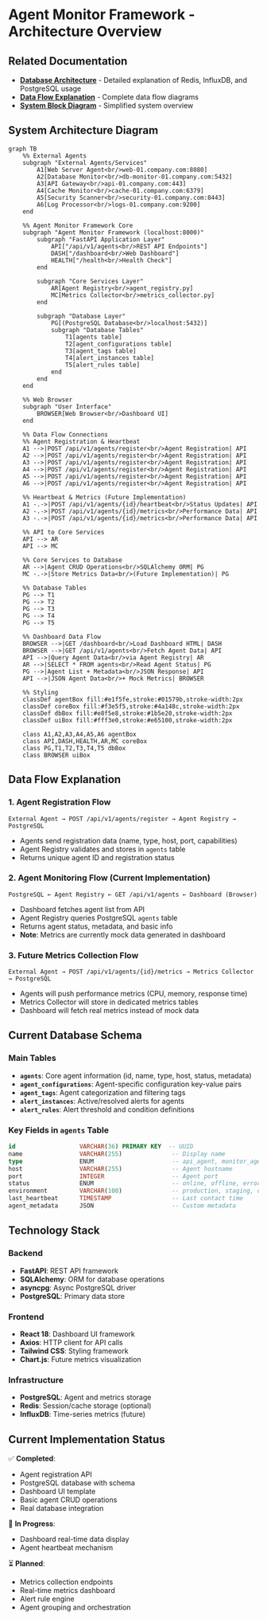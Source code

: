 # Agent Monitor Framework - Architecture Overview

## Related Documentation

- **[Database Architecture](./DATABASE_ARCHITECTURE.md)** - Detailed explanation of Redis, InfluxDB, and PostgreSQL usage
- **[Data Flow Explanation](./DATA_FLOW_EXPLANATION.md)** - Complete data flow diagrams
- **[System Block Diagram](./SIMPLE_BLOCK_DIAGRAM.md)** - Simplified system overview

## System Architecture Diagram

```mermaid
graph TB
    %% External Agents
    subgraph "External Agents/Services"
        A1[Web Server Agent<br/>web-01.company.com:8080]
        A2[Database Monitor<br/>db-monitor-01.company.com:5432]
        A3[API Gateway<br/>api-01.company.com:443]
        A4[Cache Monitor<br/>cache-01.company.com:6379]
        A5[Security Scanner<br/>security-01.company.com:8443]
        A6[Log Processor<br/>logs-01.company.com:9200]
    end

    %% Agent Monitor Framework Core
    subgraph "Agent Monitor Framework (localhost:8000)"
        subgraph "FastAPI Application Layer"
            API["/api/v1/agents<br/>REST API Endpoints"]
            DASH["/dashboard<br/>Web Dashboard"]
            HEALTH["/health<br/>Health Check"]
        end

        subgraph "Core Services Layer"
            AR[Agent Registry<br/>agent_registry.py]
            MC[Metrics Collector<br/>metrics_collector.py]
        end

        subgraph "Database Layer"
            PG[(PostgreSQL Database<br/>localhost:5432)]
            subgraph "Database Tables"
                T1[agents table]
                T2[agent_configurations table]
                T3[agent_tags table]
                T4[alert_instances table]
                T5[alert_rules table]
            end
        end
    end

    %% Web Browser
    subgraph "User Interface"
        BROWSER[Web Browser<br/>Dashboard UI]
    end

    %% Data Flow Connections
    %% Agent Registration & Heartbeat
    A1 -->|POST /api/v1/agents/register<br/>Agent Registration| API
    A2 -->|POST /api/v1/agents/register<br/>Agent Registration| API
    A3 -->|POST /api/v1/agents/register<br/>Agent Registration| API
    A4 -->|POST /api/v1/agents/register<br/>Agent Registration| API
    A5 -->|POST /api/v1/agents/register<br/>Agent Registration| API
    A6 -->|POST /api/v1/agents/register<br/>Agent Registration| API

    %% Heartbeat & Metrics (Future Implementation)
    A1 -.->|POST /api/v1/agents/{id}/heartbeat<br/>Status Updates| API
    A2 -.->|POST /api/v1/agents/{id}/metrics<br/>Performance Data| API
    A3 -.->|POST /api/v1/agents/{id}/metrics<br/>Performance Data| API

    %% API to Core Services
    API --> AR
    API --> MC

    %% Core Services to Database
    AR -->|Agent CRUD Operations<br/>SQLAlchemy ORM| PG
    MC -.->|Store Metrics Data<br/>(Future Implementation)| PG

    %% Database Tables
    PG --> T1
    PG --> T2
    PG --> T3
    PG --> T4
    PG --> T5

    %% Dashboard Data Flow
    BROWSER -->|GET /dashboard<br/>Load Dashboard HTML| DASH
    BROWSER -->|GET /api/v1/agents<br/>Fetch Agent Data| API
    API -->|Query Agent Data<br/>via Agent Registry| AR
    AR -->|SELECT * FROM agents<br/>Read Agent Status| PG
    PG -->|Agent List + Metadata<br/>JSON Response| API
    API -->|JSON Agent Data<br/>+ Mock Metrics| BROWSER

    %% Styling
    classDef agentBox fill:#e1f5fe,stroke:#01579b,stroke-width:2px
    classDef coreBox fill:#f3e5f5,stroke:#4a148c,stroke-width:2px
    classDef dbBox fill:#e8f5e8,stroke:#1b5e20,stroke-width:2px
    classDef uiBox fill:#fff3e0,stroke:#e65100,stroke-width:2px

    class A1,A2,A3,A4,A5,A6 agentBox
    class API,DASH,HEALTH,AR,MC coreBox
    class PG,T1,T2,T3,T4,T5 dbBox
    class BROWSER uiBox
```

## Data Flow Explanation

### 1. Agent Registration Flow
```
External Agent → POST /api/v1/agents/register → Agent Registry → PostgreSQL
```
- Agents send registration data (name, type, host, port, capabilities)
- Agent Registry validates and stores in `agents` table
- Returns unique agent ID and registration status

### 2. Agent Monitoring Flow (Current Implementation)
```
PostgreSQL ← Agent Registry ← GET /api/v1/agents ← Dashboard (Browser)
```
- Dashboard fetches agent list from API
- Agent Registry queries PostgreSQL `agents` table
- Returns agent status, metadata, and basic info
- **Note**: Metrics are currently mock data generated in dashboard

### 3. Future Metrics Collection Flow
```
External Agent → POST /api/v1/agents/{id}/metrics → Metrics Collector → PostgreSQL
```
- Agents will push performance metrics (CPU, memory, response time)
- Metrics Collector will store in dedicated metrics tables
- Dashboard will fetch real metrics instead of mock data

## Current Database Schema

### Main Tables
- **`agents`**: Core agent information (id, name, type, host, status, metadata)
- **`agent_configurations`**: Agent-specific configuration key-value pairs
- **`agent_tags`**: Agent categorization and filtering tags
- **`alert_instances`**: Active/resolved alerts for agents
- **`alert_rules`**: Alert threshold and condition definitions

### Key Fields in `agents` Table
```sql
id                  VARCHAR(36) PRIMARY KEY  -- UUID
name                VARCHAR(255)              -- Display name
type                ENUM                      -- api_agent, monitor_agent, etc.
host                VARCHAR(255)              -- Agent hostname
port                INTEGER                   -- Agent port
status              ENUM                      -- online, offline, error, maintenance
environment         VARCHAR(100)              -- production, staging, development
last_heartbeat      TIMESTAMP                 -- Last contact time
agent_metadata      JSON                      -- Custom metadata
```

## Technology Stack

### Backend
- **FastAPI**: REST API framework
- **SQLAlchemy**: ORM for database operations
- **asyncpg**: Async PostgreSQL driver
- **PostgreSQL**: Primary data store

### Frontend
- **React 18**: Dashboard UI framework
- **Axios**: HTTP client for API calls
- **Tailwind CSS**: Styling framework
- **Chart.js**: Future metrics visualization

### Infrastructure
- **PostgreSQL**: Agent and metrics storage
- **Redis**: Session/cache storage (optional)
- **InfluxDB**: Time-series metrics (future)

## Current Implementation Status

✅ **Completed**:
- Agent registration API
- PostgreSQL database with schema
- Dashboard UI template
- Basic agent CRUD operations
- Real database integration

🔄 **In Progress**:
- Dashboard real-time data display
- Agent heartbeat mechanism

⏳ **Planned**:
- Metrics collection endpoints
- Real-time metrics dashboard
- Alert rule engine
- Agent grouping and orchestration